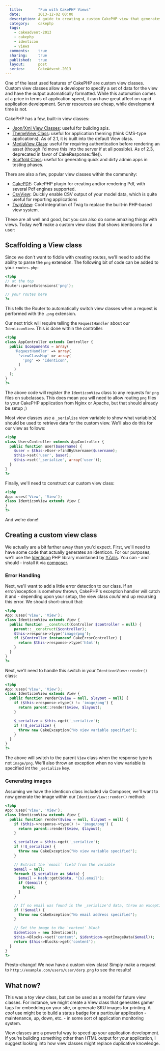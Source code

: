 ```yaml
---
  title:       "Fun with CakePHP Views"
  date:        2013-12-02 00:00
  description: A guide to creating a custom CakePHP view that generates identicon png images for users
  category:    cakephp
  tags:
    - cakeadvent-2013
    - cakephp
    - identicon
    - views
  comments:    true
  sharing:     true
  published:   true
  layout:      post
  series:      CakeAdvent-2013
---
```


One of the least used features of CakePHP are custom view classes. Custom view classes allow a developer to specify a set of data for the view and have the output automatically formatted. While this automation comes at a price in terms of application speed, it can have great affect on rapid application development. Server resources are cheap, while development time is not.

CakePHP has a few, built-in view classes:

- [Json/Xml View Classes](http://book.cakephp.org/2.0/en/views/json-and-xml-views.html): useful for building apis.
- [ThemeView Class](http://book.cakephp.org/2.0/en/views/themes.html): useful for application theming (think CMS-type applications). As of 2.1, it is built into the default View class.
- [MediaView Class](http://book.cakephp.org/2.0/en/views/media-view.html): useful for requiring authentication before rendering an asset (though I'd move this into the server if at all possible). As of 2.3, deprecated in favor of CakeResponse::file().
- [Scaffold Class](http://book.cakephp.org/2.0/en/controllers/scaffolding.html): useful for generating quick and dirty admin apps in testing phases.

There are also a few, popular view classes within the community:

- [CakePDF](https://github.com/ceeram/cakepdf): CakePHP plugin for creating and/or rendering Pdf, with several Pdf engines supported.
- [CsvView](https://github.com/josegonzalez/cakephp-csvview): Quickly enable CSV output of your model data, which is quite useful for reporting applications
- [TwigView](https://github.com/predominant/TwigView): Cool integration of Twig to replace the built-in PHP-based view system.

These are all well and good, but you can also do some amazing things with views. Today we'll make a custom view class that shows identicons for a user:

## Scaffolding a View class

Since we don't want to fiddle with creating routes, we'll need to add the ability to parse the `png` extension. The following bit of code can be added to your `routes.php`:

```php
<?php
// at the top
Router::parseExtensions('png');

// your routes here
?>
```

This tells the Router to automatically switch view classes when a request is performed with the `.png` extension.

Our next trick will require telling the `RequestHandler` about our `IdenticonView`. This is done within the controller:

```php
<?php
class AppController extends Controller {
  public $components = array(
    'RequestHandler' => array(
      'viewClassMap' => array(
        'png' => 'Identicon',
      )
    )
  );
}
?>
```

The above code will register the `IdenticonView` class to any requests for `png` files on subclasses. This does mean you will need to allow routing `png` files to your CakePHP application from Nginx or Apache, but that should already be setup ;)

Most view classes use a `_serialize` view variable to show what variable(s) should be used to retrieve data for the custom view. We'll also do this for our view as follows:

```php
<?php
class UsersController extends AppController {
  public function user($username) {
    $user = $this->User->findByUsername($username);
    $this->set('user', $user);
    $this->set('_serialize', array('user'));
  }
}
?>
```

Finally, we'll need to construct our custom view class:

```php
<?php
App::uses('View', 'View');
class IdenticonView extends View {
}
?>
```

And we're done!

## Creating a custom view class

We actually are a bit farther away than you'd expect. First, we'll need to have some code that actually generates an identicon. For our purposes, we'll use the [Identicon](https://github.com/yzalis/Identicon/) PHP library maintained by [YZalis](http://yzalis.com/). You can - and should - install it via [composer](http://getcomposer.org/).

### Error Handling

Next, we'll want to add a little error detection to our class. If an error/exception is somehow thrown, CakePHP's exception handler will catch it and - depending upon your setup, the view class *could* end up recursing this error. We should short-circuit that:

```php
<?php
App::uses('View', 'View');
class IdenticonView extends View {
  public function __construct(Controller $controller = null) {
    parent::__construct($controller);
    $this->response->type('image/png');
    if ($Controller instanceof CakeErrorController) {
      return $this->response->type('html');
    }
  }
}
?>
```

Next, we'll need to handle this switch in your `IdenticonView::render()` class:


```php
<?php
App::uses('View', 'View');
class IdenticonView extends View {
  public function render($view = null, $layout = null) {
    if ($this->response->type() != 'image/png') {
      return parent::render($view, $layout);
    }

    $_serialize = $this->get('_serialize');
    if (!$_serialize) {
      throw new CakeException("No view variable specified");
    }
  }
}
?>
```

The above will switch to the parent `View` class when the response type is not `image/png`. We'll also throw an exception when no view variable is specified int the `_serialize` key.

### Generating images

Assuming we have the identicon class included via Composer, we'll want to now generate the image within our `IdenticonView::render()` method:

```php
<?php
App::uses('View', 'View');
class IdenticonView extends View {
  public function render($view = null, $layout = null) {
    if ($this->response->type() != 'image/png') {
      return parent::render($view, $layout);
    }

    $_serialize = $this->get('_serialize');
    if (!$_serialize) {
      throw new CakeException("No view variable specified");
    }

    // Extract the `email` field from the variable
    $email = null;
    foreach ($_serialize as $data) {
      $email = Hash::get($data, "{s}.email");
      if ($email) {
        break;
      }
    }

    // If no email was found in the _serialize'd data, throw an exception
    if (!$email) {
      throw new CakeException("No email address specified");
    }

    // Set the image to the `content` block
    $identicon = new Identicon();
    $this->Blocks->set('content', $identicon->getImageData($email));
    return $this->Blocks->get('content');
  }
}
?>
```

Presto-chango! We now have a custom view class! Simply make a request to `http://example.com/users/user/derp.png` to see the results!

## What now?

This was a toy view class, but can be used as a model for future view classes. For instance, we might create a View class that generates gamer tags for embedding on your site, or generate SKU images for printing. A *cool* use might be to build a status badge for a particular application - maintenance, up, down, etc. - in some sort of application monitoring system.

View classes are a powerful way to speed up your application development. If you're building something other than HTML output for your application, I suggest looking into how view classes might replace duplicative knowledge.

